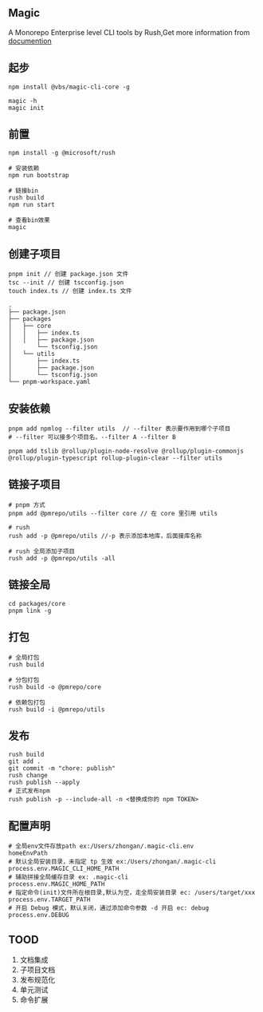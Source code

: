 ## Magic

A Monorepo Enterprise level CLI tools by Rush,Get more information from [documention](https://magic-cli.netlify.app/)

## 起步

```shell
npm install @vbs/magic-cli-core -g

magic -h
magic init
```

## 前置

```shell
npm install -g @microsoft/rush

# 安装依赖
npm run bootstrap

# 链接bin
rush build 
npm run start

# 查看bin效果
magic
```

## 创建子项目

```shell
pnpm init // 创建 package.json 文件
tsc --init // 创建 tscconfig.json
touch index.ts // 创建 index.ts 文件
```

```shell
.
├── package.json
├── packages
│   ├── core
│   │   ├── index.ts
│   │   ├── package.json
│       └── tsconfig.json
│   └── utils
│       ├── index.ts
│       ├── package.json
│       └── tsconfig.json
└── pnpm-workspace.yaml
```

## 安装依赖

```shell
pnpm add npmlog --filter utils  // --filter 表示要作用到哪个子项目
# --filter 可以接多个项目名，--filter A --filter B

pnpm add tslib @rollup/plugin-node-resolve @rollup/plugin-commonjs @rollup/plugin-typescript rollup-plugin-clear --filter utils
```

## 链接子项目

```shell
# pnpm 方式
pnpm add @pmrepo/utils --filter core // 在 core 里引用 utils

# rush
rush add -p @pmrepo/utils //-p 表示添加本地库，后面接库名称

# rush 全局添加子项目
rush add -p @pmrepo/utils -all
```

## 链接全局

```shell
cd packages/core
pnpm link -g
```

## 打包

```shell
# 全局打包
rush build

# 分包打包
rush build -o @pmrepo/core

# 依赖包打包
rush build -i @pmrepo/utils
```


## 发布

```shell
rush build
git add .
git commit -m "chore: publish"
rush change
rush publish --apply
# 正式发布npm
rush publish -p --include-all -n <替换成你的 npm TOKEN>
```

## 配置声明

```shell
# 全局env文件存放path ex:/Users/zhongan/.magic-cli.env
homeEnvPath
# 默认全局安装目录，未指定 tp 生效 ex:/Users/zhongan/.magic-cli
process.env.MAGIC_CLI_HOME_PATH
# 辅助拼接全局缓存目录 ex: .magic-cli
process.env.MAGIC_HOME_PATH
# 指定命令(init)文件所在根目录,默认为空，走全局安装目录 ec: /users/target/xxx
process.env.TARGET_PATH
# 开启 Debug 模式，默认关闭，通过添加命令参数 -d 开启 ec: debug
process.env.DEBUG
```


## TOOD

1. 文档集成
2. 子项目文档
3. 发布规范化
4. 单元测试
5. 命令扩展

